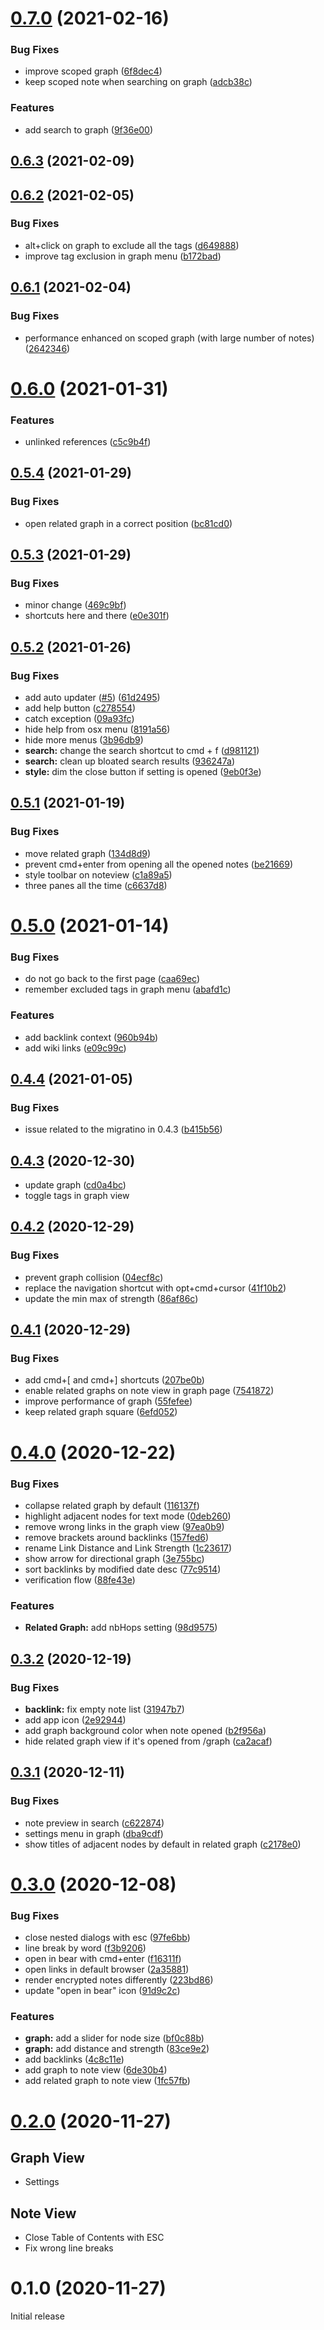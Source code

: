 # [0.7.0](https://github.com/eunjae-lee/gomscope-app/compare/v0.6.3...v0.7.0) (2021-02-16)


### Bug Fixes

* improve scoped graph ([6f8dec4](https://github.com/eunjae-lee/gomscope-app/commit/6f8dec45e171895f4a3e04043e57200ca2414ad3))
* keep scoped note when searching on graph ([adcb38c](https://github.com/eunjae-lee/gomscope-app/commit/adcb38c9bd32ec2fba0161075303b9914350ad55))


### Features

* add search to graph ([9f36e00](https://github.com/eunjae-lee/gomscope-app/commit/9f36e005eb9c60fb650e4a6fef9d310035da463a))



## [0.6.3](https://github.com/eunjae-lee/gomscope-app/compare/v0.6.2...v0.6.3) (2021-02-09)



## [0.6.2](https://github.com/eunjae-lee/gomscope-app/compare/v0.6.1...v0.6.2) (2021-02-05)


### Bug Fixes

* alt+click on graph to exclude all the tags ([d649888](https://github.com/eunjae-lee/gomscope-app/commit/d6498889da04f5932489cdf015dd210361937ccd))
* improve tag exclusion in graph menu ([b172bad](https://github.com/eunjae-lee/gomscope-app/commit/b172bada297d6952b4c5b10e323dc821b7ba7056))



## [0.6.1](https://github.com/eunjae-lee/gomscope-app/compare/v0.6.0...v0.6.1) (2021-02-04)


### Bug Fixes

* performance enhanced on scoped graph (with large number of notes) ([2642346](https://github.com/eunjae-lee/gomscope-app/commit/264234665f85ca928f65f40efaf58683c5b5e400))



# [0.6.0](https://github.com/eunjae-lee/gomscope-app/compare/v0.5.4...v0.6.0) (2021-01-31)


### Features

* unlinked references ([c5c9b4f](https://github.com/eunjae-lee/gomscope-app/commit/c5c9b4f0492ab3d611f9d8ab672486111d335d98))



## [0.5.4](https://github.com/eunjae-lee/gomscope-app/compare/v0.5.3...v0.5.4) (2021-01-29)


### Bug Fixes

* open related graph in a correct position ([bc81cd0](https://github.com/eunjae-lee/gomscope-app/commit/bc81cd09c6735cdfdfecf7b664ae6eb063786eed))



## [0.5.3](https://github.com/eunjae-lee/gomscope-app/compare/v0.5.2...v0.5.3) (2021-01-29)


### Bug Fixes

* minor change ([469c9bf](https://github.com/eunjae-lee/gomscope-app/commit/469c9bf888d32c45b5a3dc357c108c5c38d6bf16))
* shortcuts here and there ([e0e301f](https://github.com/eunjae-lee/gomscope-app/commit/e0e301fd322c73b029ea049f63eeb900d1364915))



## [0.5.2](https://github.com/eunjae-lee/gomscope-app/compare/v0.5.1...v0.5.2) (2021-01-26)


### Bug Fixes

* add auto updater ([#5](https://github.com/eunjae-lee/gomscope-app/issues/5)) ([61d2495](https://github.com/eunjae-lee/gomscope-app/commit/61d249506486ef896bef156d085edae6c27f7d41))
* add help button ([c278554](https://github.com/eunjae-lee/gomscope-app/commit/c278554ec490786c9df0ae23bcce3b55355cfa97))
* catch exception ([09a93fc](https://github.com/eunjae-lee/gomscope-app/commit/09a93fc0ba165489407dc9f84c36f9fc26731ad1))
* hide help from osx menu ([8191a56](https://github.com/eunjae-lee/gomscope-app/commit/8191a561a3d216d752d126dd099590ed65507b80))
* hide more menus ([3b96db9](https://github.com/eunjae-lee/gomscope-app/commit/3b96db930a06620ffaf40e592d668ebeada8d87a))
* **search:** change the search shortcut to cmd + f ([d981121](https://github.com/eunjae-lee/gomscope-app/commit/d9811210e15aa9b5980c774cd8bfb8a9430c1dd9))
* **search:** clean up bloated search results ([936247a](https://github.com/eunjae-lee/gomscope-app/commit/936247a27a2011481c6b8e5de53b4d14019ff0aa))
* **style:** dim the close button if setting is opened ([9eb0f3e](https://github.com/eunjae-lee/gomscope-app/commit/9eb0f3e165b9839a1968eaf9b16e222c07c3600e))



## [0.5.1](https://github.com/eunjae-lee/gomscope-app/compare/v0.5.0...v0.5.1) (2021-01-19)


### Bug Fixes

* move related graph ([134d8d9](https://github.com/eunjae-lee/gomscope-app/commit/134d8d97fdb2e2dac6bf917dc949f0197e197f6b))
* prevent cmd+enter from opening all the opened notes ([be21669](https://github.com/eunjae-lee/gomscope-app/commit/be21669d2e6c6f83a24b61ac4750e773659ed709))
* style toolbar on noteview ([c1a89a5](https://github.com/eunjae-lee/gomscope-app/commit/c1a89a5402a99533c34bd7a3eb2e4d8eaa342da9))
* three panes all the time ([c6637d8](https://github.com/eunjae-lee/gomscope-app/commit/c6637d8ecc35bd734788540de1a9e6ee81956912))



# [0.5.0](https://github.com/eunjae-lee/gomscope-app/compare/v0.4.4...v0.5.0) (2021-01-14)


### Bug Fixes

* do not go back to the first page ([caa69ec](https://github.com/eunjae-lee/gomscope-app/commit/caa69ec44517fdebdb6088fc7a1d4a9f4fa0eed9))
* remember excluded tags in graph menu ([abafd1c](https://github.com/eunjae-lee/gomscope-app/commit/abafd1c7d65dfa30e2147be07b5cdb6a7ceace25))


### Features

* add backlink context ([960b94b](https://github.com/eunjae-lee/gomscope-app/commit/960b94b61524ef7074cf9dbd76bd6d0d30d7075a))
* add wiki links ([e09c99c](https://github.com/eunjae-lee/gomscope-app/commit/e09c99c25db27bc297a71db84284584f43a484af))



## [0.4.4](https://github.com/eunjae-lee/gomscope-app/compare/v0.4.3...v0.4.4) (2021-01-05)


### Bug Fixes

* issue related to the migratino in 0.4.3 ([b415b56](https://github.com/eunjae-lee/gomscope-app/commit/b415b56a54be9121b6e8eadb4eaf580f12295359))



## [0.4.3](https://github.com/eunjae-lee/gomscope-app/compare/v0.4.2...v0.4.3) (2020-12-30)

* update graph ([cd0a4bc](https://github.com/eunjae-lee/gomscope-app/commit/cd0a4bc0670f2ee37f5c418f3dfa23152f8992eb))
* toggle tags in graph view

## [0.4.2](https://github.com/eunjae-lee/gomscope-app/compare/v0.4.1...v0.4.2) (2020-12-29)


### Bug Fixes

* prevent graph collision ([04ecf8c](https://github.com/eunjae-lee/gomscope-app/commit/04ecf8cb0698689908fac11152b31deb345df6bb))
* replace the navigation shortcut with opt+cmd+cursor ([41f10b2](https://github.com/eunjae-lee/gomscope-app/commit/41f10b2b6c2a5963b465f6eb2adf4be345747084))
* update the min max of strength ([86af86c](https://github.com/eunjae-lee/gomscope-app/commit/86af86c8d32544b7e4a6d9c5243cdd096c91226d))



## [0.4.1](https://github.com/eunjae-lee/gomscope-app/compare/v0.4.0...v0.4.1) (2020-12-29)


### Bug Fixes

* add cmd+[ and cmd+] shortcuts ([207be0b](https://github.com/eunjae-lee/gomscope-app/commit/207be0b3248000806d45656c51974605fd80ea77))
* enable related graphs on note view in graph page ([7541872](https://github.com/eunjae-lee/gomscope-app/commit/75418723726e4782040767e8d89d3f250164e6f0))
* improve performance of graph ([55fefee](https://github.com/eunjae-lee/gomscope-app/commit/55fefee939b96634c5e69875f17d21ccc901be4c))
* keep related graph square ([6efd052](https://github.com/eunjae-lee/gomscope-app/commit/6efd052dc4fcc43622fd8702cb43acde28f54827))



# [0.4.0](https://github.com/eunjae-lee/gomscope-app/compare/v0.3.2...v0.4.0) (2020-12-22)


### Bug Fixes

* collapse related graph by default ([116137f](https://github.com/eunjae-lee/gomscope-app/commit/116137ff459b87528b7dc2af238ca13d276e31ae))
* highlight adjacent nodes for text mode ([0deb260](https://github.com/eunjae-lee/gomscope-app/commit/0deb26019bc2aa0ac90f7391b2ae393ee08779c4))
* remove wrong links in the graph view ([97ea0b9](https://github.com/eunjae-lee/gomscope-app/commit/97ea0b9f61c4b4e5c36426c828dc3a9f1268bdbb))
* remove brackets around backlinks ([157fed6](https://github.com/eunjae-lee/gomscope-app/commit/157fed6e6527377d762588e569049eb0112899ea))
* rename Link Distance and Link Strength ([1c23617](https://github.com/eunjae-lee/gomscope-app/commit/1c2361726a6e52ef40543b1580503ea74f505c71))
* show arrow for directional graph ([3e755bc](https://github.com/eunjae-lee/gomscope-app/commit/3e755bc2161b70bed27945fcfe69bbb520cf0e31))
* sort backlinks by modified date desc ([77c9514](https://github.com/eunjae-lee/gomscope-app/commit/77c9514f99dc09137f3cc1cd10d88ca34781c244))
* verification flow ([88fe43e](https://github.com/eunjae-lee/gomscope-app/commit/88fe43ec0516f84cc3c001db106a219eb683a5a7))


### Features

* **Related Graph:** add nbHops setting ([98d9575](https://github.com/eunjae-lee/gomscope-app/commit/98d95752126f6871c9b97129ecb3b5c5c2aedf11))



## [0.3.2](https://github.com/eunjae-lee/gomscope-app/compare/v0.3.0...v0.3.2) (2020-12-19)


### Bug Fixes

* **backlink:** fix empty note list ([31947b7](https://github.com/eunjae-lee/gomscope-app/commit/31947b7b5ef36ebeac8cbcbf5ede06853a03454f))
* add app icon ([2e92944](https://github.com/eunjae-lee/gomscope-app/commit/2e92944faf43fd297dc6888df9078c40c554546e))
* add graph background color when note opened ([b2f956a](https://github.com/eunjae-lee/gomscope-app/commit/b2f956a0d7fca5f2673116bf87cbf37992b4567c))
* hide related graph view if it's opened from /graph ([ca2acaf](https://github.com/eunjae-lee/gomscope-app/commit/ca2acaff7b05698d5a802e9f6019c3a40d33e35f))

## [0.3.1](https://github.com/eunjae-lee/gomscope-app/compare/v0.3.0...v0.3.1) (2020-12-11)


### Bug Fixes

* note preview in search ([c622874](https://github.com/eunjae-lee/gomscope-app/commit/c622874a8a0bc556932cb4d52aa3c4f841fd481f))
* settings menu in graph ([dba9cdf](https://github.com/eunjae-lee/gomscope-app/commit/dba9cdf29aeb3014180e6ea9ed13ec3869d1aeb8))
* show titles of adjacent nodes by default in related graph ([c2178e0](https://github.com/eunjae-lee/gomscope-app/commit/c2178e02020deaeba513ed5c390cb3e52af6a82f))



# [0.3.0](https://github.com/eunjae-lee/gomscope-app/compare/v0.2.0...v0.3.0) (2020-12-08)


### Bug Fixes

* close nested dialogs with esc ([97fe6bb](https://github.com/eunjae-lee/gomscope-app/commit/97fe6bbc83d94c2ec99520e969c2888b9ecd772e))
* line break by word ([f3b9206](https://github.com/eunjae-lee/gomscope-app/commit/f3b92067e41319b49b2fdc840de0d4f2a78db2f0))
* open in bear with cmd+enter ([f16311f](https://github.com/eunjae-lee/gomscope-app/commit/f16311f1d14ef518876fc4b43bff78bf9782793b))
* open links in default browser ([2a35881](https://github.com/eunjae-lee/gomscope-app/commit/2a35881214374d7539cc576b5ea039e4321d0b01))
* render encrypted notes differently ([223bd86](https://github.com/eunjae-lee/gomscope-app/commit/223bd869cb1cefb53862d8eb67f54b80fd0af134))
* update "open in bear" icon ([91d9c2c](https://github.com/eunjae-lee/gomscope-app/commit/91d9c2c4ac0fa019ce911ff8c27003c018fac1b2))


### Features

* **graph:** add a slider for node size ([bf0c88b](https://github.com/eunjae-lee/gomscope-app/commit/bf0c88befabf62cb6d7cb813bdda196e72b35b33))
* **graph:** add distance and strength ([83ce9e2](https://github.com/eunjae-lee/gomscope-app/commit/83ce9e224de9f2c54bd6820dd9ebcbdce2430a7e))
* add backlinks ([4c8c11e](https://github.com/eunjae-lee/gomscope-app/commit/4c8c11e0c82a9edc02168bf58cf6d90c7682d043))
* add graph to note view ([6de30b4](https://github.com/eunjae-lee/gomscope-app/commit/6de30b49a2108437e2948a13eae9574dadb7879a))
* add related graph to note view ([1fc57fb](https://github.com/eunjae-lee/gomscope-app/commit/1fc57fbddd62fdb19e24b835435402944e58e89c))



# [0.2.0](https://github.com/eunjae-lee/gomscope-app/compare/v0.1.0...v0.2.0) (2020-11-27)

## Graph View

- Settings

## Note View

- Close Table of Contents with ESC
- Fix wrong line breaks

# 0.1.0 (2020-11-27)

Initial release
